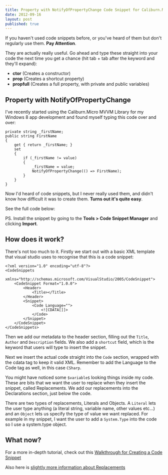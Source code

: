 ```yaml
---
title: Property with NotifyOfPropertyChange Code Snippet for Caliburn.Micro
date: 2012-09-16
layout: post
published: true
---
```


If you haven't used code snippets before, or you've heard of them but don't regularly use them. **Pay Attention**.

They are actually really useful. Go ahead and type these straight into your code the next time you get a chance (hit tab + tab after the keyword and they'll expand):

 - **ctor** (Creates a constructor)
 - **prop** (Creates a shortcut property)
 - **propfull** (Creates a full property, with private and public variables)
 
## Property with NotifyOfPropertyChange ##

I've recently started using the Caliburn.Micro MVVM Library for my Windows 8 app development and found myself typing this code over and over:

    private string _firstName;
    public string FirstName
    {
        get { return _firstName; }
        set
        {
            if (_firstName != value)
            {
                _firstName = value;
                NotifyOfPropertyChange(() => FirstName);
            }
        }
    }
    
Now I'd heard of code snippets, but I never really used them, and didn't know how difficult it was to create them. **Turns out it's quite easy**.

See the full code below:

PS. Install the snippet by going to the **Tools > Code Snippet Manager** and clicking **Import**.

<script src="https://gist.github.com/3730960.js"> </script>

## How does it work? ##

There's not too much to it. Firstly we start out with a basic XML template that visual studio uses to recognise that this is a code snippet:

    <?xml version="1.0" encoding="utf-8"?>
    <CodeSnippets
        xmlns="http://schemas.microsoft.com/VisualStudio/2005/CodeSnippet">
        <CodeSnippet Format="1.0.0">
            <Header>
                <Title></Title>
            </Header>
            <Snippet>
                <Code Language="">
                    <![CDATA[]]>
                </Code>
            </Snippet>
        </CodeSnippet>
    </CodeSnippets>
    
Then we add our metadata to the header section, filling out the `Title`, `Author` and `Description` fields. We also add a `shortcut` field, which is the keyword that users will type to insert the snippet.

Next we insert the actual code straight into the `Code` section, wrapped with the cdata tag to keep it valid XML. Remember to add the Language to the Code tag as well, in this case `CSharp`.

You might have noticed some `$variable$` looking things inside my code. These are bits that we want the user to replace when they insert the snippet, called Replacements. We add our replacements into the Declarations section, just below the code.

There are two types of replacements, Literals and Objects. A `Literal` lets the user type anything (a literal string, variable name, other values etc...) and an `Object` lets us specify the type of value we want replaced. For example in my snippet, I want the user to add a `System.Type` into the code so I use a system.type object.

## What now? ##

For a more in-depth tutorial, check out this [Walkthrough for Creating a Code Snippet](http://msdn.microsoft.com/en-us/library/ms165394.aspx)

Also here is [slightly more information about Replacements](http://msdn.microsoft.com/en-us/library/ms165396.aspx)